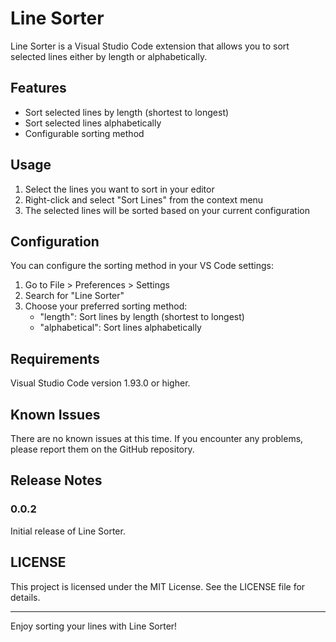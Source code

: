 # Line Sorter

Line Sorter is a Visual Studio Code extension that allows you to sort selected lines either by length or alphabetically.

## Features

- Sort selected lines by length (shortest to longest)
- Sort selected lines alphabetically
- Configurable sorting method

## Usage

1. Select the lines you want to sort in your editor
2. Right-click and select "Sort Lines" from the context menu
3. The selected lines will be sorted based on your current configuration

## Configuration

You can configure the sorting method in your VS Code settings:

1. Go to File > Preferences > Settings
2. Search for "Line Sorter"
3. Choose your preferred sorting method:
   - "length": Sort lines by length (shortest to longest)
   - "alphabetical": Sort lines alphabetically

## Requirements

Visual Studio Code version 1.93.0 or higher.

## Known Issues

There are no known issues at this time. If you encounter any problems, please report them on the GitHub repository.

## Release Notes

### 0.0.2

Initial release of Line Sorter.

## LICENSE

This project is licensed under the MIT License. See the LICENSE file for details.

---

Enjoy sorting your lines with Line Sorter!
